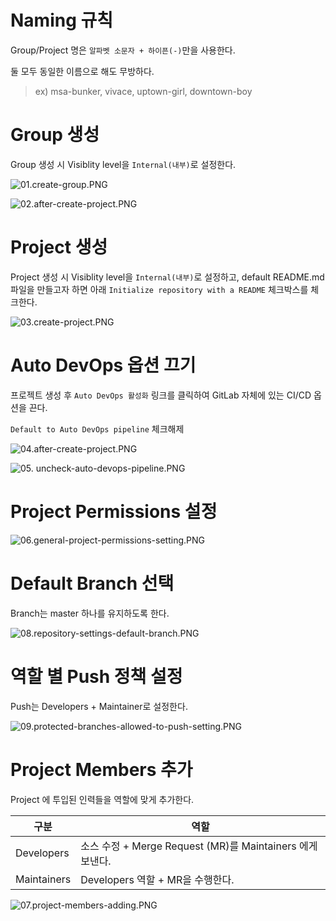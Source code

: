 # Naming 규칙

Group/Project 명은 `알파벳 소문자 + 하이픈(-)`만을 사용한다.

둘 모두 동일한 이름으로 해도 무방하다.

> ex) msa-bunker, vivace, uptown-girl, downtown-boy

# Group 생성

Group 생성 시 Visiblity level을 `Internal(내부)`로 설정한다.

![01.create-group.PNG](./assets/01.create-group.PNG)

![02.after-create-project.PNG](./assets/02.after-create-project.PNG)

# Project 생성

Project 생성 시  Visiblity level을 `Internal(내부)`로 설정하고, default README.md 파일을 만들고자 하면 아래 `Initialize repository with a README` 체크박스를 체크한다.

![03.create-project.PNG](./assets/03.create-project.PNG)

# Auto DevOps 옵션 끄기

프로젝트 생성 후 `Auto DevOps 활성화` 링크를 클릭하여 GitLab 자체에 있는 CI/CD 옵션을 끈다.

`Default to Auto DevOps pipeline` 체크해제

![04.after-create-project.PNG](./assets/04.after-create-project.PNG)

![05. uncheck-auto-devops-pipeline.PNG](./assets/05.uncheck-auto-devops-pipeline.PNG)

# Project Permissions 설정

![06.general-project-permissions-setting.PNG](./assets/06.general-project-permissions-setting.PNG)

# Default Branch 선택

Branch는 master 하나를 유지하도록 한다.

![08.repository-settings-default-branch.PNG](./assets/08.repository-settings-default-branch.PNG)

# 역할 별 Push 정책 설정

Push는 Developers + Maintainer로 설정한다.

![09.protected-branches-allowed-to-push-setting.PNG](./assets/09.protected-branches-allowed-to-push-setting.PNG)

# Project Members 추가

Project 에 투입된 인력들을 역할에 맞게 추가한다.

| 구분        | 역할                                                      |
| ----------- | --------------------------------------------------------- |
| Developers  | 소스 수정 + Merge Request (MR)를 Maintainers 에게 보낸다. |
| Maintainers | Developers 역할 + MR을 수행한다.                          |

![07.project-members-adding.PNG](./assets/07.project-members-adding.PNG)
